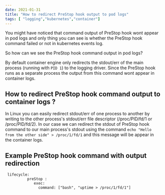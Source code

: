 ```yaml
---
date: 2021-01-31
title: "How to redirect PreStop hook output to pod logs"
tags: [ "logging","kubernetes","container"]
---
```

You might have noticed that command output of PreStop hook wont appear in pod logs and only thing you can see is whether the PreStop hook command failed or not in kubernetes events log. 

So how can we see the PreStop hook command output in pod logs? 

By default container engine only redirects the stdout/err of the main process (running with `PID 1`) to the logging driver. Since the PreStop hook runs as a separate process the output from this command wont appear in container logs.

## How to redirect PreStop hook command output to container logs ?

In Linux you can easily redirect stdout/err of one process to another by writing to the other process's stdout/err file descriptor (/proc/PID/fd/1 or /proc/PID/fd/2). In our case we can redirect the stdout of PreStop hook command to our main process's stdout using the command `echo "Hello from the other side" > /proc/1/fd/1` and this message will be appear in the container logs. 


## Example PreStop hook command with output redirection 
```
 lifecycle:
          preStop :
             exec:
               command: ["bash", "uptime > /proc/1/fd/1"]           
```